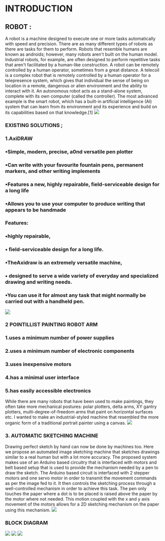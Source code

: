 # INTRODUCTION
## ROBOT :
A robot is a machine designed to execute one or more tasks automatically with speed and precision. There are as many different types of robots as there are tasks for them to perform.
Robots that resemble humans are known as androids; however, many robots aren't built on the human model. Industrial robots, for example, are often designed to perform repetitive tasks that aren't facilitated by a human-like construction. A robot can be remotely controlled by a human operator, sometimes from a great distance. A telecoil is a complex robot that is remotely controlled by a human operator for a telepresence system, which gives that individual the sense of being on location in a remote, dangerous or alien environment and the ability to interact with it. 
An autonomous robot acts as a stand-alone system, complete with its own computer (called the controller). The most advanced example is the smart robot, which has a built-in artificial intelligence (AI) system that can learn from its environment and its experience and build on its capabilities based on that knowledge.[1]
![](https://user-images.githubusercontent.com/42509999/49492967-4c099980-f880-11e8-9031-9eb35475401a.jpg)
 ### EXISTING SOLUTIONS ;
### 1.AxiDRAW
### •Simple, modern, precise, a0nd versatile pen plotter
### •Can write with your favourite fountain pens, permanent markers, and other writing implements
### •Features a new, highly repairable, field-serviceable design for a long life
### •Allows you to use your computer to produce writing that appears to be handmade
### Features:
### •highly repairable,
### • field-serviceable design for a long life. 
### •TheAxidraw is an extremely versatile machine,
### • designed to serve a wide variety of everyday and specialized drawing and writing needs. 
### •You can use it for almost any task that might normally be carried out with a handheld pen.
![](https://user-images.githubusercontent.com/42509999/49493201-2630c480-f881-11e8-8233-5a322acf368b.png)

### 2 POINTILLIST PAINTING ROBOT ARM
### 1.uses a minimum number of power supplies
###  2.uses a minimum number of electronic components
### 3.uses inexpensive motors
### 4.has a minimal user interface
### 5.has easily accessible electronics
While there are many robots that have been used to make paintings,  they often take more mechanical postures: polar plotters, delta arms, XY gantry plotters, multi-degree-of-freedom arms that paint on horizontal surfaces etc. I wanted to make an industrial-styled machine that resembled the more organic form of a traditional portrait painter using a canvas.
![](https://user-images.githubusercontent.com/42509999/49493642-dce17480-f882-11e8-82fc-6f1e4cb8b8b1.jpg)

### 3. AUTOMATIC SKETCHING MACHINE
Drawing perfect sketch by hand can now be done by machines too. Here we propose an automated image sketching machine that sketches drawings similar to a real human but with a lot more accuracy. The proposed system makes use of an Arduino based circuitry that is interfaced with motors and belt based setup that is used to provide the mechanism needed by a pen to draw the sketch. The Arduino based circuit is interfaced with 2 stepper motors and one servo motor in order to transmit the movement commands as per the image fed to it. It then controls the sketching process through a well-controlled mechanism in order to achieve this task. The pen only touches the paper where a dot is to be placed is raised above the paper by the motor where not needed. This motion coupled with the x and y axis movement of the motors allows for a 2D sketching mechanism on the paper using this mechanism.
![](https://user-images.githubusercontent.com/42509999/49494063-5af24b00-f884-11e8-9761-77ca561ff4cb.jpg)
### BLOCK DIAGRAM
![](https://user-images.githubusercontent.com/42509999/49494273-15824d80-f885-11e8-9028-a7c74e099bed.png)
![](https://user-images.githubusercontent.com/42509999/49494475-ce488c80-f885-11e8-9695-fdf64ab65c93.PNG)
![](https://user-images.githubusercontent.com/42509999/49494589-24b5cb00-f886-11e8-8ed8-9e96501028f4.PNG)